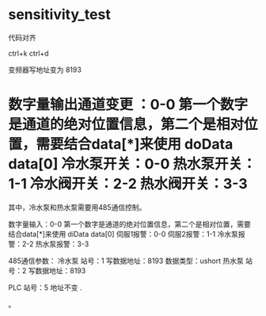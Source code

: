 # sensitivity_test
代码对齐

ctrl+k ctrl+d

变频器写地址变为     8193

数字量输出通道变更 ：0-0  第一个数字是通道的绝对位置信息，第二个是相对位置，需要结合data[*]来使用
doData
data[0]
冷水泵开关：0-0
热水泵开关：1-1
冷水阀开关：2-2
热水阀开关：3-3
===============================
其中，冷水泵和热水泵需要用485通信控制。


数字量输入：0-0  第一个数字是通道的绝对位置信息，第二个是相对位置，需要结合data[*]来使用
diData
data[0]
伺服1报警：0-0
伺服2报警：1-1
冷水泵报警：2-2
热水泵报警：3-3



485通信参数：
冷水泵	站号：1	写数据地址：8193  数据类型：ushort
热水泵	站号：2	写数据地址：8193 

PLC	    站号：5 地址不变
.

。
